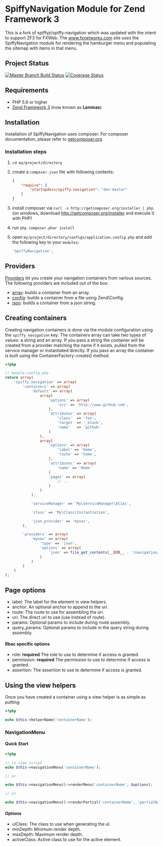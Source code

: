 # SpiffyNavigation Module for Zend Framework 3

This is a fork of spiffyjr/spiffy-navigation which was updated with the intent to support ZF3 for FXWeb. The www.fxnetworks.com site uses the SpiffyNavigation module for rendering the hamburger menu and populating the sitemap with items in that menu.

## Project Status
[![Master Branch Build Status](https://secure.travis-ci.org/startupdevs/spiffy-navigation.png?branch=master)](http://travis-ci.org/startupdevs/spiffy-navigation)
[![Coverage Status](https://coveralls.io/repos/startupdevs/spiffy-navigation/badge.png?branch=master)](https://coveralls.io/r/startupdevs/spiffy-navigation?branch=master)


## Requirements
 - PHP 5.6 or higher
 - [Zend Framework 3](https://github.com/zendframework/zendframework) (now known as **Laminas**)

## Installation

Installation of SpiffyNavigation uses composer. For composer documentation, please refer to
[getcomposer.org](http://getcomposer.org/).

### Installation steps

  1. `cd my/project/directory`
  2. create a `composer.json` file with following contents:

     ```json
     {
         "require": {
             "startupdevs/spiffy-navigation": "dev-master"
         }
     }
     ```
  3. install composer via `curl -s http://getcomposer.org/installer | php` (on windows, download
     http://getcomposer.org/installer and execute it with PHP)
  4. run `php composer.phar install`
  5. open `my/project/directory/configs/application.config.php` and add the following key to your `modules`:

     ```php
     'SpiffyNavigation',
     ```

## Providers

[Providers](https://github.com/spiffyjr/spiffy-navigation/tree/feature/providers/src/SpiffyNavigation/Provider) let you
create your navigation containers from various sources. The following providers are included out of the box:

  * [array](https://github.com/spiffyjr/spiffy-navigation/blob/feature/providers/src/SpiffyNavigation/Provider/ArrayProvider.php): builds a container from an array.
  * [config](https://github.com/spiffyjr/spiffy-navigation/blob/feature/providers/src/SpiffyNavigation/Provider/ConfigProvider.php):  builds a container from a file using Zend\Config.
  * [json](https://github.com/spiffyjr/spiffy-navigation/blob/feature/providers/src/SpiffyNavigation/Provider/JsonProvider.php):  builds a container from a json string.

## Creating containers

Creating navigation containers is done via the module configuration using the `spiffy_navigation` key. The containers
array can take two types of values: a string and an array. If you pass a string the container will be created from a
provider matching the name if it exists, pulled from the service manager or instantiated directly. If you pass an array
the container is built using the ContainerFactory::create() method.

```php
<?php

// module.config.php
return array(
    'spiffy_navigation' => array(
        'containers' => array(
            'default' => array(
                array(
                    'options' => array(
                        'uri' => 'http://www.github.com',
                    ),
                    'attributes' => array(
                        'class'  => 'foo',
                        'target' => '_blank',
                        'name'   => 'github'
                    )
                ),
                array(
                    'options' => array(
                        'label' => 'Home',
                        'route' => 'home',
                    ),
                    'attributes' => array(
                        'name' => 'Home'
                    )
                    'pages' => array(
                        // ...
                    )
                )
            ),

            'serviceManager' => 'My\ServiceManager\Alias',

            'class' => 'My\Class\Instantiation',

            'json_provider' => 'mynav',
        ),

        'providers' => array(
            'mynav' => array(
                'type' => 'json',
                'options' => array(
                    'json' => file_get_contents(__DIR__ . '/navigation/mynav.json')
                )
            )
        )
    )
);
```

## Page options

* label: The label for the element in view helpers.
* anchor: An optional anchor to append to the uri.
* route: The route to use for assembling the uri.
* uri: The direct uri to use (use instead of route).
* params: Optional params to include during route assembly.
* query_params: Optional params to include in the query string during assembly.

#### Rbac specific options

* role: **required** The role to use to determine if access is granted.
* permission: **required** The permission to use to determine if access is granted.
* assertion: The assertion to use to determine if access is granted.

## Using the view helpers

Once you have created a container using a view helper is as simple as putting:

```php
<?php

echo $this->helperName('containerName');
```

### NavigationMenu

#### Quick Start
```php
<?php

// in view script
echo $this->navigationMenu('containerName');

// or

echo $this->navigationMenu()->renderMenu('containerName', $options);

// or

echo $this->navigationMenu()->renderPartial('containerName', 'partialName');
```

#### Options

* ulClass: The class to use when generating the ul.
* minDepth: Minimum render depth.
* maxDepth: Maximum render depth.
* activeClass: Active class to use for the active element.
